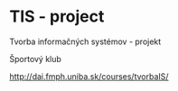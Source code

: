 **TIS - project**
=======

Tvorba informačných systémov - projekt

Športový klub

http://dai.fmph.uniba.sk/courses/tvorbaIS/
